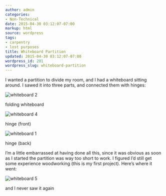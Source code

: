 ```yaml
---
author: admin
categories:
- Non-Technical
date: 2015-04-30 03:12:07-07:00
markup: html
source: wordpress
tags:
- carpentry
- lost purposes
title: Whiteboard Partition
updated: 2015-04-30 03:12:07-07:00
wordpress_id: 201
wordpress_slug: whiteboard-partition
---
```

I wanted a partition to divide my room, and I had a whiteboard sitting around. I sawed it into three parts, and connected them with hinges:

![whiteboard 2](https://blog.za3k.com/wp-content/uploads/2015/04/whiteboard-2.jpg)

folding whiteboard

![whiteboard 4](https://blog.za3k.com/wp-content/uploads/2015/04/whiteboard-4.jpg)

hinge (front)

![whiteboard 1](https://blog.za3k.com/wp-content/uploads/2015/04/whiteboard-1.jpg)

hinge (back)

I’m a little embarrassed at having done all this, since it was obvious as soon as I started the partition was way too short to work. I figured I’d still get some experience woodworking (this is my first project). Here’s where it went:

![whiteboard 5](https://blog.za3k.com/wp-content/uploads/2015/04/whiteboard-5.jpg)

and I never saw it again
